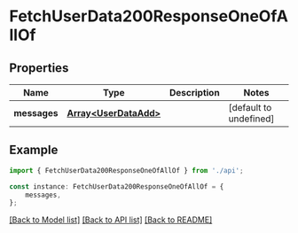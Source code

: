 # FetchUserData200ResponseOneOfAllOf


## Properties

Name | Type | Description | Notes
------------ | ------------- | ------------- | -------------
**messages** | [**Array&lt;UserDataAdd&gt;**](UserDataAdd.md) |  | [default to undefined]

## Example

```typescript
import { FetchUserData200ResponseOneOfAllOf } from './api';

const instance: FetchUserData200ResponseOneOfAllOf = {
    messages,
};
```

[[Back to Model list]](../README.md#documentation-for-models) [[Back to API list]](../README.md#documentation-for-api-endpoints) [[Back to README]](../README.md)
